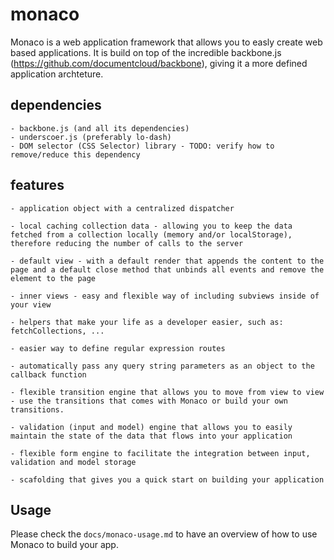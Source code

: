 monaco
======

Monaco is a web application framework that allows you to easly create web based applications. It is build on top of the incredible backbone.js (https://github.com/documentcloud/backbone), giving it a more defined application archteture.

dependencies
------------
	- backbone.js (and all its dependencies)
	- underscoer.js (preferably lo-dash)
	- DOM selector (CSS Selector) library - TODO: verify how to remove/reduce this dependency

features
--------

	- application object with a centralized dispatcher

	- local caching collection data - allowing you to keep the data fetched from a collection locally (memory and/or localStorage), therefore reducing the number of calls to the server

	- default view - with a default render that appends the content to the page and a default close method that unbinds all events and remove the element to the page

	- inner views - easy and flexible way of including subviews inside of your view

	- helpers that make your life as a developer easier, such as: fetchCollections, ...

	- easier way to define regular expression routes

	- automatically pass any query string parameters as an object to the callback function

	- flexible transition engine that allows you to move from view to view - use the transitions that comes with Monaco or build your own transitions.

	- validation (input and model) engine that allows you to easily maintain the state of the data that flows into your application

	- flexible form engine to facilitate the integration between input, validation and model storage

	- scafolding that gives you a quick start on building your application


Usage
-----

Please check the `docs/monaco-usage.md` to have an overview of how to use Monaco to build your app.


